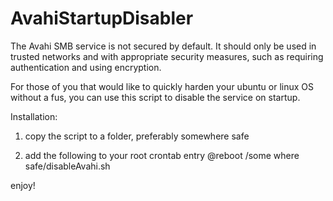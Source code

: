 # AvahiStartupDisabler

The Avahi SMB service is not secured by default. It should only be used in trusted networks and with appropriate security measures, such as requiring authentication and using encryption.

For those of you that would like to quickly harden your ubuntu or linux OS without a fus, you can use this script to disable the service on startup.

Installation:

1) copy the script to a folder, preferably somewhere safe

2) add the following to your root crontab entry
@reboot /some where safe/disableAvahi.sh

enjoy!
